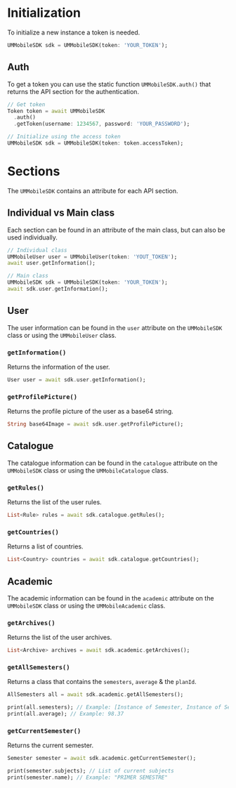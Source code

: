 # Initialization
To initialize a new instance a token is needed.
```dart
UMMobileSDK sdk = UMMobileSDK(token: 'YOUR_TOKEN');
```

## Auth
To get a token you can use the static function `UMMobileSDK.auth()` that returns the API section for the authentication.
```dart
// Get token
Token token = await UMMobileSDK
  .auth()
  .getToken(username: 1234567, password: 'YOUR_PASSWORD');

// Initialize using the access token
UMMobileSDK sdk = UMMobileSDK(token: token.accessToken);
```

# Sections
The `UMMobileSDK` contains an attribute for each API section.

## Individual vs Main class
Each section can be found in an attribute of the main class, but can also be used individually.
```dart
// Individual class
UMMobileUser user = UMMobileUser(token: 'YOUT_TOKEN');
await user.getInformation();

// Main class
UMMobileSDK sdk = UMMobileSDK(token: 'YOUR_TOKEN');
await sdk.user.getInformation();
```

## User
The user information can be found in the `user` attribute on the `UMMobileSDK` class or using the `UMMobileUser` class.

### `getInformation()`
Returns the information of the user.
```dart
User user = await sdk.user.getInformation();
```

### `getProfilePicture()`
Returns the profile picture of the user as a base64 string.
```dart
String base64Image = await sdk.user.getProfilePicture();
```

## Catalogue
The catalogue information can be found in the `catalogue` attribute on the `UMMobileSDK` class or using the `UMMobileCatalogue` class.

### `getRules()`
Returns the list of the user rules.
```dart
List<Rule> rules = await sdk.catalogue.getRules();
```

### `getCountries()`
Returns a list of countries.
```dart
List<Country> countries = await sdk.catalogue.getCountries();
```

## Academic
The academic information can be found in the `academic` attribute on the `UMMobileSDK` class or using the `UMMobileAcademic` class.

### `getArchives()`
Returns the list of the user archives.
```dart
List<Archive> archives = await sdk.academic.getArchives();
```

### `getAllSemesters()`
Returns a class that contains the `semesters`, `average` & the `planId`.
```dart
AllSemesters all = await sdk.academic.getAllSemesters();

print(all.semesters); // Example: [Instance of Semester, Instance of Semester]
print(all.average); // Example: 98.37
```

### `getCurrentSemester()`
Returns the current semester.
```dart
Semester semester = await sdk.academic.getCurrentSemester();

print(semester.subjects); // List of current subjects
print(semester.name); // Example: "PRIMER SEMESTRE"
```
